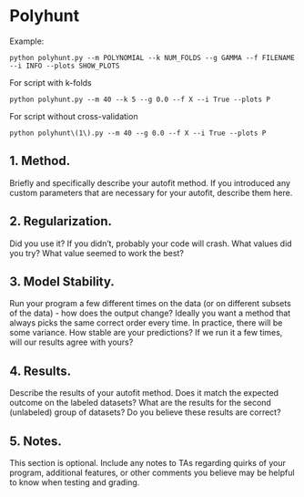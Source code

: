 # Polyhunt

Example:
```
python polyhunt.py --m POLYNOMIAL --k NUM_FOLDS --g GAMMA --f FILENAME --i INFO --plots SHOW_PLOTS
```

For script with k-folds
```
python polyhunt.py --m 40 --k 5 --g 0.0 --f X --i True --plots P
```

For script without cross-validation
```
python polyhunt\(1\).py --m 40 --g 0.0 --f X --i True --plots P 
```


## 1. Method. 

Briefly and specifically describe your autofit method. If you introduced
any custom parameters that are necessary for your autofit, describe them here.

## 2. Regularization. 

Did you use it? If you didn’t, probably your code will crash. What
values did you try? What value seemed to work the best?


## 3. Model Stability. 

Run your program a few different times on the data (or on different
subsets of the data) - how does the output change? Ideally you want a method that
always picks the same correct order every time. In practice, there will be some
variance. How stable are your predictions? If we run it a few times, will our results
agree with yours?


## 4. Results. 

Describe the results of your autofit method. Does it match the expected
outcome on the labeled datasets? What are the results for the second (unlabeled)
group of datasets? Do you believe these results are correct?


## 5. Notes. 

This section is optional. Include any notes to TAs regarding quirks of your
program, additional features, or other comments you believe may be helpful to know
when testing and grading.